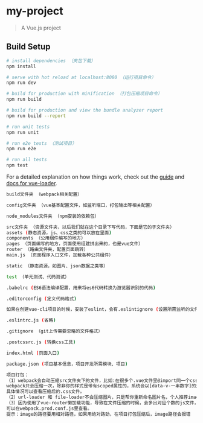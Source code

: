 # my-project

> A Vue.js project

## Build Setup

``` bash
# install dependencies （夹包下载）
npm install

# serve with hot reload at localhost:8080 （运行项目命令）
npm run dev

# build for production with minification （打包压缩项目命令）
npm run build

# build for production and view the bundle analyzer report
npm run build --report

# run unit tests
npm run unit

# run e2e tests （测试项目）
npm run e2e

# run all tests
npm test
```

For a detailed explanation on how things work, check out the [guide](http://vuejs-templates.github.io/webpack/) and [docs for vue-loader](http://vuejs.github.io/vue-loader).

``` bash
build文件夹 （webpack相关配置）

config文件夹 （vue基本配置文件，如监听端口，打包输出等相关配置）

node_modules文件夹 （npm安装的依赖包）

src文件夹 （资源文件夹，以后我们就在这个目录下写代码，下面是它的子文件夹）
assets (静态资源，js、css之类的可以放在里面) 
components （公用组件编写的地方）
pages （页面编写的地方，页面使用组建拼出来的，也是vue文件）
router （路由文件夹，配置页面跳转）
main.js （页面程序入口文件，加载各种公共组件）

static （静态资源，如图片、json数据之类等）

test （单元测试、代码测试）

.babelrc (ES6语法编译配置，用来将es6代码转换为游览器识别的代码)

.editorconfig (定义代码格式)

如果在创建vue-cli项目的时候，安装了eslint，会有.eslintignore (设置所需监听的文件区域，详情可查看百度)

.eslintrc.js (省略)

.gitignore （git上传需要忽略的文件格式）

.postcssrc.js (转换css工具)

index.html (页面入口)

package.json (项目基本信息，项目开发所需模块、项目)
```

``` bash
项目打包：
（1）webpack会自动压缩src文件夹下的文件，比如:在很多个.vue文件里@import同一个css文件（包含less，scss等），
webpack只会压缩一次，除非你的样式是带有scoped属性的，系统会以[data-v-一串数字]的形式给私有的属性。
具体情况可以查看压缩后的.css文件。
（2）url-loader 和 file-loader不会压缩图片，只是帮你重新命名图片名，个人推荐imagemin-webpack-plugin这款插件，https://github.com/Klathmon/imagemin-webpack-plugin，当然也有其他的压缩插件，看个人喜好~
（3）因为使用了vue-router懒加载功能，导致在文件压缩的时候，会多出对应个数的js文件，命名格式为js/[id].[chunkhash].js，
可以在webpack.prod.conf.js里查看。
提示：image的路径要用相对路径，如果用绝对路劲，在项目打包压缩后，image路径会报错
```
